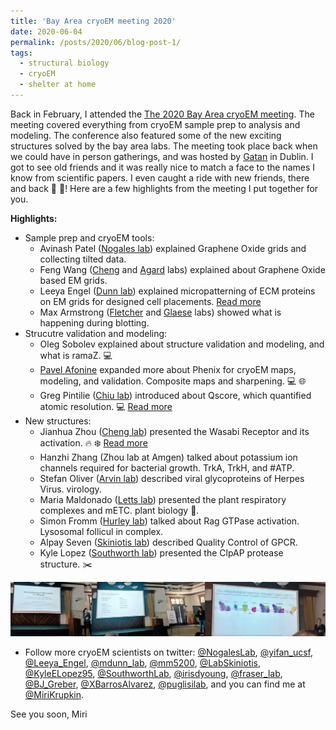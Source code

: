 ```yaml
---
title: 'Bay Area cryoEM meeting 2020'
date: 2020-06-04
permalink: /posts/2020/06/blog-post-1/
tags:
  - structural biology
  - cryoEM
  - shelter at home
---
```


Back in February, I attended the [The 2020 Bay Area cryoEM meeting](https://www.gatan.com/company/events/bay-area-cryo-em-meeting). The meeting covered everything from cryoEM sample prep to analysis and modeling. The conference also featured some of the new exciting structures solved by the bay area labs. The meeting took place back when we could have in person gatherings, and was hosted by [Gatan](https://www.gatan.com) in Dublin. I got to see old friends and it was really nice to match a face to the names I know from scientific papers. I even caught a ride with new friends, there and back :car: :car:! Here are a few highlights from the meeting I put together for you. 

**Highlights:**

  * Sample prep and cryoEM tools:
    * Avinash Patel ([Nogales lab](http://cryoem.berkeley.edu)) explained Graphene Oxide grids and collecting tilted data.
    * Feng Wang ([Cheng](https://cryoem.ucsf.edu/people) and [Agard](https://msg.ucsf.edu/agard-lab) labs) explained about Graphene Oxide based EM grids.
    * Leeya Engel ([Dunn lab](https://dunngroup.stanford.edu/index.php)) explained micropatterning of ECM proteins on EM grids for designed cell placements. [Read more](https://iopscience.iop.org/article/10.1088/1361-6439/ab419a)
    * Max Armstrong ([Fletcher](https://fletchlab.berkeley.edu) and [Glaese](https://biosciences.lbl.gov/profiles/robert-m-glaeser/) labs) showed what is happening during blotting. 
  * Strucutre validation and modeling:
    * Oleg Sobolev explained about structure validation and modeling, and what is ramaZ. :computer:
    * [Pavel Afonine](https://biosciences.lbl.gov/profiles/pavel-afonine/) expanded more about Phenix for cryoEM maps, modeling, and validation. Composite maps and sharpening. :computer: :globe_with_meridians:
    * Greg Pintilie ([Chiu lab](https://profiles.stanford.edu/wah-chiu)) introduced about Qscore, which quantified atomic resolution. :computer: [Read more](https://www.nature.com/articles/s41592-020-0731-1)
  * New structures:
    * Jianhua Zhou ([Cheng lab](https://cryoem.ucsf.edu/people)) presented the Wasabi Receptor and its activation. :fire: :snowflake: [Read more](https://www.biorxiv.org/content/10.1101/2019.12.26.888982v1)
    * Hanzhi Zhang (Zhou lab at Amgen) talked about potassium ion channels required for bacterial growth. TrkA, TrkH, and #ATP. 
    * Stefan Oliver ([Arvin lab](https://profiles.stanford.edu/ann-arvin)) described viral glycoproteins of Herpes Virus. virology. 
    * Maria Maldonado ([Letts lab](https://letts.faculty.ucdavis.edu)) presented the plant respiratory complexes and mETC. plant biology :herb:. 
    * Simon Fromm ([Hurley lab](http://membrane.berkeley.edu)) talked about Rag GTPase activation. Lysosomal follicul in complex.
    * Alpay Seven ([Skiniotis lab](https://med.stanford.edu/profiles/georgios-skiniotis)) described Quality Control of GPCR.
    * Kyle Lopez ([Southworth lab](https://southworthlab.ucsf.edu)) presented the ClpAP protease structure. :scissors:
    
![](/images/bayareacryoem.png)

  *  Follow more cryoEM scientists on twitter: [@NogalesLab](https://twitter.com/NogalesLab), [@yifan_ucsf](https://twitter.com/yifan_ucsf), [@Leeya_Engel](https://twitter.com/Leeya_Engel), [@mdunn_lab](https://twitter.com/dunn_lab), [@mm5200](https://twitter.com/mm5200), [@LabSkiniotis](https://twitter.com/LabSkiniotis), [@KyleELopez95](https://twitter.com/KyleELopez95), [@SouthworthLab](https://twitter.com/SouthworthLab), [@irisdyoung](https://twitter.com/irisdyoung), [@fraser_lab](https://twitter.com/fraser_lab), [@BJ_Greber](https://twitter.com/BJ_Greber), [@XBarrosAlvarez](https://twitter.com/XBarrosAlvarez), [@puglisilab](https://twitter.com/PuglisiLab), and you can find me at [@MiriKrupkin](https://twitter.com/MiriKrupkin).
  
See you soon, 
Miri
